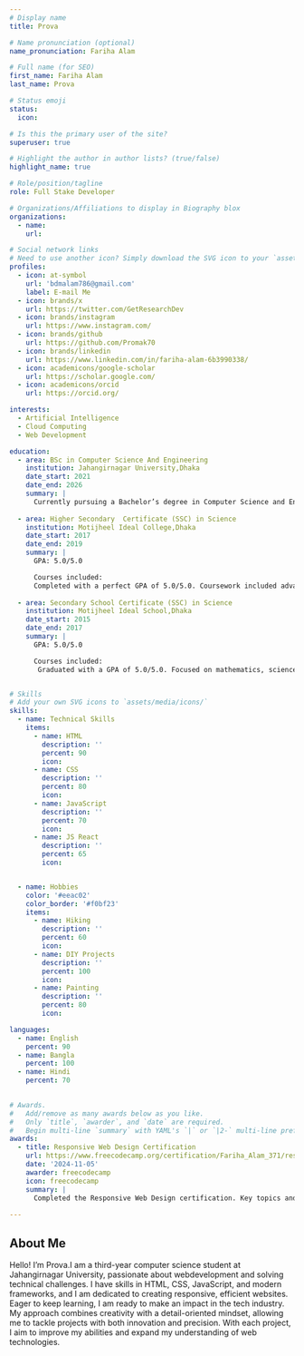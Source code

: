 ```yaml
---
# Display name
title: Prova

# Name pronunciation (optional)
name_pronunciation: Fariha Alam

# Full name (for SEO)
first_name: Fariha Alam
last_name: Prova

# Status emoji
status:
  icon: 

# Is this the primary user of the site?
superuser: true

# Highlight the author in author lists? (true/false)
highlight_name: true

# Role/position/tagline
role: Full Stake Developer

# Organizations/Affiliations to display in Biography blox
organizations:
  - name: 
    url: 

# Social network links
# Need to use another icon? Simply download the SVG icon to your `assets/media/icons/` folder.
profiles:
  - icon: at-symbol
    url: 'bdmalam786@gmail.com'
    label: E-mail Me
  - icon: brands/x
    url: https://twitter.com/GetResearchDev
  - icon: brands/instagram
    url: https://www.instagram.com/
  - icon: brands/github
    url: https://github.com/Promak70
  - icon: brands/linkedin
    url: https://www.linkedin.com/in/fariha-alam-6b3990338/
  - icon: academicons/google-scholar
    url: https://scholar.google.com/
  - icon: academicons/orcid
    url: https://orcid.org/

interests:
  - Artificial Intelligence
  - Cloud Computing
  - Web Development

education:
  - area: BSc in Computer Science And Engineering
    institution: Jahangirnagar University,Dhaka
    date_start: 2021
    date_end: 2026
    summary: |
      Currently pursuing a Bachelor’s degree in Computer Science and Engineering.  Working on projects in databases, Java, C++, and object-oriented programming, with a focus on practical applications and software development
   
  - area: Higher Secondary  Certificate (SSC) in Science
    institution: Motijheel Ideal College,Dhaka
    date_start: 2017
    date_end: 2019
    summary: |
      GPA: 5.0/5.0

      Courses included:
      Completed with a perfect GPA of 5.0/5.0. Coursework included advanced studies in mathematics, physics, and chemistry, establishing a strong foundation for engineering education.
  
  - area: Secondary School Certificate (SSC) in Science
    institution: Motijheel Ideal School,Dhaka
    date_start: 2015
    date_end: 2017
    summary: |
      GPA: 5.0/5.0

      Courses included:
       Graduated with a GPA of 5.0/5.0. Focused on mathematics, science, and computer studies, nurturing a passion for technology and problem-solving from an early stage.


# Skills
# Add your own SVG icons to `assets/media/icons/`
skills:
  - name: Technical Skills
    items:
      - name: HTML
        description: ''
        percent: 90
        icon: 
      - name: CSS
        description: ''
        percent: 80
        icon: 
      - name: JavaScript
        description: ''
        percent: 70
        icon: 
      - name: JS React
        description: ''
        percent: 65
        icon: 


  - name: Hobbies
    color: '#eeac02'
    color_border: '#f0bf23'
    items:
      - name: Hiking
        description: ''
        percent: 60
        icon: 
      - name: DIY Projects
        description: ''
        percent: 100
        icon: 
      - name: Painting
        description: ''
        percent: 80
        icon: 

languages:
  - name: English
    percent: 90
  - name: Bangla
    percent: 100
  - name: Hindi
    percent: 70
  

# Awards.
#   Add/remove as many awards below as you like.
#   Only `title`, `awarder`, and `date` are required.
#   Begin multi-line `summary` with YAML's `|` or `|2-` multi-line prefix and indent 2 spaces below.
awards:
  - title: Responsive Web Design Certification
    url: https://www.freecodecamp.org/certification/Fariha_Alam_371/responsive-web-design
    date: '2024-11-05'
    awarder: freecodecamp
    icon: freecodecamp
    summary: |
      Completed the Responsive Web Design certification. Key topics and skills learned. Designed and built responsive websites using HTML and CSS.Implemented mobile-first design principles for optimal user experience across devices.Worked with Flexbox and CSS Grid to create flexible layouts.Ensured web pages are accessible and meet modern web standards.Applied media queries to adjust layouts and styles based on screen sizes.
  
---
```


## About Me

Hello! I’m Prova.I am a third-year computer science student at Jahangirnagar University, passionate about webdevelopment and solving technical challenges. I have skills in HTML, CSS, JavaScript, and modern frameworks, and I am dedicated to creating responsive, efficient websites. Eager to keep learning, I am ready to make an impact in the tech industry. My approach combines creativity with a detail-oriented mindset, allowing me to tackle projects with both innovation and precision. With each project, I aim to improve my abilities and expand my understanding of web technologies.
